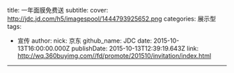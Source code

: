 title: 一年面膜免费送
subtitle: 
cover: http://jdc.jd.com/h5/imagespool/1444793925652.png
categories: 展示型
tags:
  - 宣传
author:
  nick: 京东
  github_name: JDC
date: 2015-10-13T16:00:00.000Z
publishDate: 2015-10-13T12:39:19.643Z
link: http://wq.360buyimg.com//fd/promote/201510/invitation/index.html
---